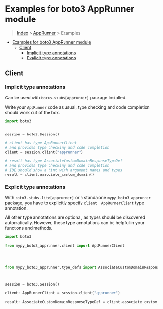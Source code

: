 <a id="examples-for-boto3-apprunner-module"></a>

# Examples for boto3 AppRunner module

> [Index](../README.md) > [AppRunner](./README.md) > Examples

- [Examples for boto3 AppRunner module](#examples-for-boto3-apprunner-module)
  - [Client](#client)
    - [Implicit type annotations](#implicit-type-annotations)
    - [Explicit type annotations](#explicit-type-annotations)

<a id="client"></a>

## Client

<a id="implicit-type-annotations"></a>

### Implicit type annotations

Can be used with `boto3-stubs[apprunner]` package installed.

Write your `AppRunner` code as usual, type checking and code completion should
work out of the box.

```python
import boto3


session = boto3.Session()

# client has type AppRunnerClient
# and provides type checking and code completion
client = session.client("apprunner")

# result has type AssociateCustomDomainResponseTypeDef
# and provides type checking and code completion
# IDE should show a hint with argument names and types
result = client.associate_custom_domain()
```

<a id="explicit-type-annotations"></a>

### Explicit type annotations

With `boto3-stubs-lite[apprunner]` or a standalone `mypy_boto3_apprunner`
package, you have to explicitly specify `client: AppRunnerClient` type
annotation.

All other type annotations are optional, as types should be discovered
automatically. However, these type annotations can be helpful in your functions
and methods.

```python
import boto3

from mypy_boto3_apprunner.client import AppRunnerClient




from mypy_boto3_apprunner.type_defs import AssociateCustomDomainResponseTypeDef



session = boto3.Session()

client: AppRunnerClient = session.client("apprunner")

result: AssociateCustomDomainResponseTypeDef = client.associate_custom_domain()
```
